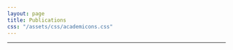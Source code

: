 ```yaml
---
layout: page
title: Publications
css: "/assets/css/academicons.css"
---
```

---
<div style="text-align: center">
<a target="_blank" href="https://scholar.google.co.in/citations?user=J5u1v6QAAAAJ&hl=en"><span class="ai ai-google-scholar-square ai-3x" style="color:#000000" aria-hidden="true"></span></a> 
<a target="_blank" href="https://dblp.uni-trier.de/pid/143/7257.html?q=author%3DSiba_Mishra"><span class="ai ai-dblp-square ai-lg" style="color:#000000" aria-hidden="true"></span></a> 
<a target="_blank" href="https://dl.acm.org/profile/87958799257"><span class="ai ai-acmdl-square ai-lg" style="color:#000000" aria-hidden="true"></span></a> 
<a target="_blank" href="https://orcid.org/0000-0002-9893-595X"><span class="ai ai-orcid-square ai-lg" style="color:#000000" aria-hidden="true"></span></a> 
<a target="_blank" href="https://www.scopus.com/authid/detail.uri?authorId=57200330225"><span class="ai ai-scopus-square ai-lg" style="color:#000000" aria-hidden="true"></span></a>
</div>



